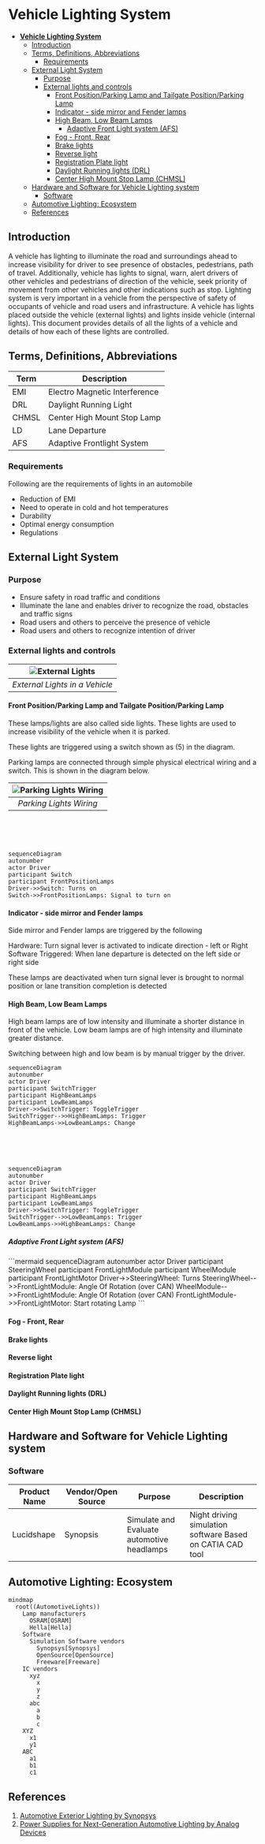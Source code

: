 # **Vehicle Lighting System**


- [**Vehicle Lighting System**](#vehicle-lighting-system)
  - [Introduction](#introduction)
  - [Terms, Definitions, Abbreviations](#terms-definitions-abbreviations)
    - [Requirements](#requirements)
  - [External Light System](#external-light-system)
    - [Purpose](#purpose)
    - [External lights and controls](#external-lights-and-controls)
      - [Front Position/Parking Lamp and Tailgate Position/Parking Lamp](#front-positionparking-lamp-and-tailgate-positionparking-lamp)
      - [Indicator - side mirror and Fender lamps](#indicator---side-mirror-and-fender-lamps)
      - [High Beam, Low Beam Lamps](#high-beam-low-beam-lamps)
        - [Adaptive Front Light system (AFS)](#adaptive-front-light-system-afs)
      - [Fog - Front, Rear](#fog---front-rear)
      - [Brake lights](#brake-lights)
      - [Reverse light](#reverse-light)
      - [Registration Plate light](#registration-plate-light)
      - [Daylight Running lights (DRL)](#daylight-running-lights-drl)
      - [Center High Mount Stop Lamp (CHMSL)](#center-high-mount-stop-lamp-chmsl)
  - [Hardware and Software for Vehicle Lighting system](#hardware-and-software-for-vehicle-lighting-system)
    - [Software](#software)
  - [Automotive Lighting: Ecosystem](#automotive-lighting-ecosystem)
  - [References](#references)

## Introduction
A vehicle has lighting to illuminate the road and surroundings ahead to increase visibility for driver to see presence of obstacles, pedestrians, path of travel. Additionally, vehicle has lights to signal, warn, alert drivers of other vehicles and pedestrians of direction of the vehicle, seek priority of movement from other vehicles and other indications such as stop. Lighting system is very important in a vehicle from the perspective of safety of occupants of vehicle and road users and infrastructure. A vehicle has lights placed outside the vehicle (external lights) and lights inside vehicle (internal lights). This document provides details of all the lights of a vehicle and details of how each of these lights are controlled.

## Terms, Definitions, Abbreviations

| Term | Description |
|------|-------------|
| EMI  | Electro Magnetic Interference |
| DRL  | Daylight Running Light |
| CHMSL | Center High Mount Stop Lamp |
| LD | Lane Departure |
| AFS | Adaptive Frontlight System |


### Requirements

Following are the requirements of lights in an automobile

* Reduction of EMI
* Need to operate in cold and hot temperatures
* Durability
* Optimal energy consumption
* Regulations

 

## External Light System

### Purpose

* Ensure safety in road traffic and conditions
* Illuminate the lane and enables driver to recognize the road, obstacles and traffic signs
* Road users and others to perceive the presence of vehicle
* Road users and others to recognize intention of driver

### External lights and controls


| ![External Lights](ExternalLights.svg) |
| :------------------------------------: |
|                 *External Lights in a Vehicle*                  |

#### Front Position/Parking Lamp and Tailgate Position/Parking Lamp
These lamps/lights are also called side lights. These lights are used to increase visibility of the vehicle when it is parked.

These lights are triggered using a switch shown as (5) in the diagram.

Parking lamps are connected through simple physical electrical wiring and a switch. This is shown in the diagram below.


| ![Parking Lights Wiring](ParkingLightsWiring.svg) |
| :------------------------------------: |
|                 *Parking Lights Wiring*                  |


</br>
</br>
</br>

```mermaid
sequenceDiagram
autonumber
actor Driver
participant Switch
participant FrontPositionLamps
Driver->>Switch: Turns on
Switch->>FrontPositionLamps: Signal to turn on
```

#### Indicator - side mirror and Fender lamps
Side mirror and Fender lamps are triggered by the following

Hardware: Turn signal lever is activated to indicate direction - left or Right
Software Triggered: When lane departure is detected on the left side or right side

These lamps are deactivated when turn signal lever is brought to normal position or lane transition completion is detected

#### High Beam, Low Beam Lamps
High beam lamps are of low intensity and illuminate a shorter distance in front of the vehicle. Low beam lamps are of high intensity and illuminate greater distance.

Switching between high and low beam is by manual trigger by the driver.

```mermaid
sequenceDiagram
autonumber
actor Driver
participant SwitchTrigger
participant HighBeamLamps
participant LowBeamLamps
Driver->>SwitchTrigger: ToggleTrigger
SwitchTrigger-->>HighBeamLamps: Trigger
HighBeamLamps->>LowBeamLamps: Change
```
</br>
</br>
</br>


```mermaid
sequenceDiagram
autonumber
actor Driver
participant SwitchTrigger
participant HighBeamLamps
participant LowBeamLamps
Driver->>SwitchTrigger: ToggleTrigger
SwitchTrigger-->>LowBeamLamps: Trigger
LowBeamLamps->>HighBeamLamps: Change
```

##### Adaptive Front Light system (AFS)
<TBD>
```mermaid
sequenceDiagram
autonumber
actor Driver
participant SteeringWheel
participant FrontLightModule
participant WheelModule
participant FrontLightMotor
Driver->>SteeringWheel: Turns 
SteeringWheel-->>FrontLightModule: Angle Of Rotation (over CAN)
WheelModule-->>FrontLightModule: Angle Of Rotation (over CAN)
FrontLightModule->>FrontLightMotor: Start rotating Lamp
```

#### Fog - Front, Rear


#### Brake lights


#### Reverse light


#### Registration Plate light


#### Daylight Running lights (DRL)


#### Center High Mount Stop Lamp (CHMSL)


## Hardware and Software for Vehicle Lighting system

### Software

| Product Name | Vendor/Open Source | Purpose | Description |
|--------------|--------------------|---------|-------------|
| Lucidshape | Synopsis | Simulate and Evaluate automotive headlamps  | Night driving simulation software Based on CATIA CAD tool |


## Automotive Lighting: Ecosystem

```mermaid
mindmap
  root((AutomotiveLights))
    Lamp manufacturers
      OSRAM[OSRAM]
      Hella[Hella]
    Software
      Simulation Software vendors
        Synopsys[Synopsys]
        OpenSource[OpenSource]
        Freeware[Freeware]
    IC vendors
      xyz
        x
        y
        z
      abc
        a
        b
        c
    XYZ
      x1
      y1
    ABC
      a1
      b1
      c1
```

## References
1. [Automotive Exterior Lighting by Synopsys](https://www.synopsys.com/automotive/what-is-automotive-exterior-lighting.html)
2. [Power Supplies for Next-Generation Automotive Lighting by Analog Devices](https://www.analog.com/en/technical-articles/power-supplies-for-nextgeneration-automotive-lighting.html)